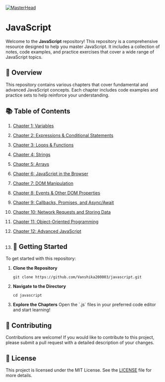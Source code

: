 [![MasterHead](https://repository-images.githubusercontent.com/588181932/e36ec678-7984-4cdd-8e4c-a3932772ff8e)](https://github.com/Vanshika200003/javaScript)

# JavaScript
Welcome to the **JavaScript** repository! This repository is a comprehensive resource designed to help you master JavaScript. It includes a collection of notes, code examples, and practice exercises that cover a wide range of JavaScript topics.

## 🌟 Overview

This repository contains various chapters that cover fundamental and advanced JavaScript concepts. Each chapter includes code examples and practice sets to help reinforce your understanding.

## 📚 Table of Contents

1. [Chapter 1: Variables](#chapter-1-variables)
2. [Chapter 2: Expressions & Conditional Statements](#chapter-2-expressions--conditional-statements)
3. [Chapter 3: Loops & Functions](#chapter-3-loops--functions)
4. [Chapter 4: Strings](#chapter-4-strings)
5. [Chapter 5: Arrays](#chapter-5-arrays)
6. [Chapter 6: JavaScript in the Browser](#chapter-6-javascript-in-the-browser)
7. [Chapter 7: DOM Manipulation](#chapter-7-dom-manipulation)
8. [Chapter 8: Events & Other DOM Properties](#chapter-8-events--other-dom-properties)
9. [Chapter 9: Callbacks, Promises, and Async/Await](#chapter-9-callbacks-promises-and-asyncawait)
10. [Chapter 10: Network Requests and Storing Data](#chapter-10-network-requests-and-storing-data)
11. [Chapter 11: Object-Oriented Programming](#chapter-11-object-oriented-programming)
12. [Chapter 12: Advanced JavaScript](#chapter-12-advanced-javascript)

13. ## 🚀 Getting Started

To get started with this repository:

1. **Clone the Repository**
   ```
   git clone https://github.com/Vanshika200003/javascript.git
   ```

2. **Navigate to the Directory**
   ```
   cd javascript
   ```

3. **Explore the Chapters**
   Open the \`.js\` files in your preferred code editor and start learning!

## 🤝 Contributing

Contributions are welcome! If you would like to contribute to this project, please submit a pull request with a detailed description of your changes.

## 📜 License

This project is licensed under the MIT License. See the [LICENSE](LICENSE) file for more details.
